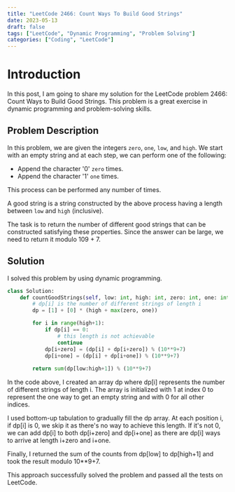 ```yaml
---
title: "LeetCode 2466: Count Ways To Build Good Strings"
date: 2023-05-13
draft: false
tags: ["LeetCode", "Dynamic Programming", "Problem Solving"]
categories: ["Coding", "LeetCode"]
---
```


# Introduction

In this post, I am going to share my solution for the LeetCode problem 2466: Count Ways to Build Good Strings. This problem is a great exercise in dynamic programming and problem-solving skills.

## Problem Description

In this problem, we are given the integers `zero`, `one`, `low`, and `high`. We start with an empty string and at each step, we can perform one of the following:

- Append the character '0' `zero` times.
- Append the character '1' `one` times.

This process can be performed any number of times. 

A good string is a string constructed by the above process having a length between `low` and `high` (inclusive).

The task is to return the number of different good strings that can be constructed satisfying these properties. Since the answer can be large, we need to return it modulo 109 + 7.

## Solution

I solved this problem by using dynamic programming. 

```python
class Solution:
    def countGoodStrings(self, low: int, high: int, zero: int, one: int) -> int:
        # dp[i] is the number of different strings of length i
        dp = [1] + [0] * (high + max(zero, one))

        for i in range(high+1):
            if dp[i] == 0:
                # this length is not achievable
                continue
            dp[i+zero] = (dp[i] + dp[i+zero]) % (10**9+7)
            dp[i+one] = (dp[i] + dp[i+one]) % (10**9+7)
        
        return sum(dp[low:high+1]) % (10**9+7)
```

In the code above, I created an array dp where dp[i] represents the number of different strings of length i. The array is initialized with 1 at index 0 to represent the one way to get an empty string and with 0 for all other indices.

I used bottom-up tabulation to gradually fill the dp array. At each position i, if dp[i] is 0, we skip it as there's no way to achieve this length. If it's not 0, we can add dp[i] to both dp[i+zero] and dp[i+one] as there are dp[i] ways to arrive at length i+zero and i+one.

Finally, I returned the sum of the counts from dp[low] to dp[high+1] and took the result modulo 10**9+7.

This approach successfully solved the problem and passed all the tests on LeetCode.